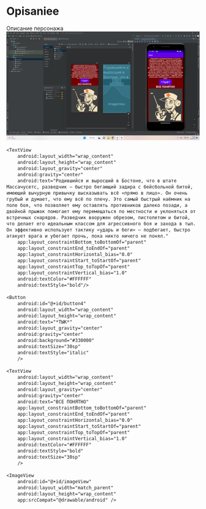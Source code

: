 # Opisaniee
Описание персонажа
![Screenshot](sadsad.png)

<?xml version="1.0" encoding="utf-8"?>
<LinearLayout
    xmlns:android="http://schemas.android.com/apk/res/android"
    xmlns:app="http://schemas.android.com/apk/res-auto"
    xmlns:tools="http://schemas.android.com/tools"
    android:layout_width="match_parent"
    android:layout_height="match_parent"
    tools:context=".MainActivity"
    android:background="#730000"
    android:orientation="vertical">

    <TextView
        android:layout_width="wrap_content"
        android:layout_height="wrap_content"
        android:layout_gravity="center"
        android:gravity="center"
        android:text="Родившийся и выросший в Бостоне, что в штате Массачусетс, разведчик — быстро бегающий задира с бейсбольной битой, имеющий вычурную привычку высказывать всё «прямо в лицо». Он очень грубый и думает, что ему всё по плечу. Это самый быстрый наёмник на поле боя, что позволяет ему оставлять противников далеко позади, а двойной прыжок помогает ему перемещаться по местности и уклоняться от встречных снарядов. Разведчик вооружен обрезом, пистолетом и битой, что делает его идеальным классом для агрессивного боя и захода в тыл. Он эффективно использует тактику «ударь и беги» — подбегает, быстро атакует врага и убегает прочь, пока никто ничего не понял."
        app:layout_constraintBottom_toBottomOf="parent"
        app:layout_constraintEnd_toEndOf="parent"
        app:layout_constraintHorizontal_bias="0.0"
        app:layout_constraintStart_toStartOf="parent"
        app:layout_constraintTop_toTopOf="parent"
        app:layout_constraintVertical_bias="1.0"
        android:textColor="#FFFFFF"
        android:textStyle="bold"/>

    <Button
        android:id="@+id/button4"
        android:layout_width="wrap_content"
        android:layout_height="wrap_content"
        android:text="*ТЫК*"
        android:layout_gravity="center"
        android:gravity="center"
        android:background="#330000"
        android:textSize="30sp"
        android:textStyle="italic"
        />

    <TextView
        android:layout_width="wrap_content"
        android:layout_height="wrap_content"
        android:layout_gravity="center"
        android:gravity="center"
        android:text="ВСЕ ПОНЯТНО"
        app:layout_constraintBottom_toBottomOf="parent"
        app:layout_constraintEnd_toEndOf="parent"
        app:layout_constraintHorizontal_bias="0.0"
        app:layout_constraintStart_toStartOf="parent"
        app:layout_constraintTop_toTopOf="parent"
        app:layout_constraintVertical_bias="1.0"
        android:textColor="#FFFFFF"
        android:textStyle="bold"
        android:textSize="30sp"
        />

    <ImageView
        android:id="@+id/imageView"
        android:layout_width="match_parent"
        android:layout_height="wrap_content"
        app:srcCompat="@drawable/android" />


</LinearLayout>
